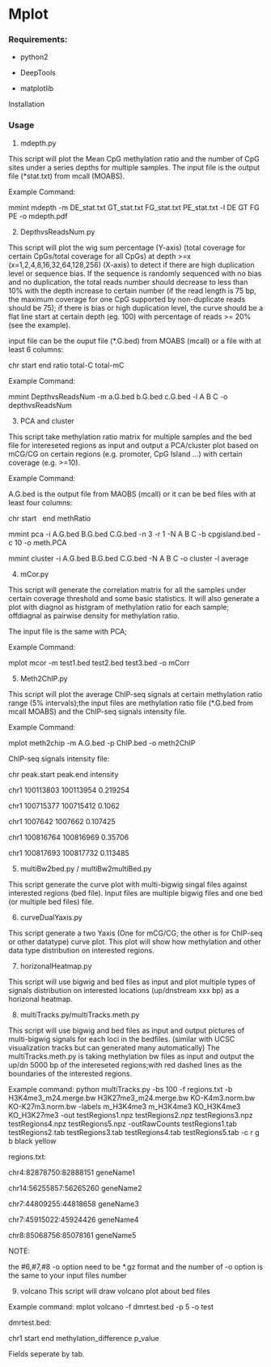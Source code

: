 # Mplot

<h3>Requirements:</h3>

- python2

- DeepTools

- matplotlib



Installation

<h3>Usage</h3>

1. mdepth.py

This script will plot the Mean CpG methylation ratio and the number of CpG sites under a series depths for multiple samples. The input file is the output file (*stat.txt) from mcall (MOABS).

Example Command:

mmint mdepth -m DE_stat.txt GT_stat.txt FG_stat.txt PE_stat.txt -l DE GT FG PE -o mdepth.pdf



2. DepthvsReadsNum.py

This script will plot the wig sum percentage (Y-axis) (total coverage for certain CpGs/total coverage for all CpGs) at depth >=x (x=1,2,4,8,16,32,64,128,256) (X-axis) to detect if there are high duplication level or sequence bias. If the sequence is randomly sequenced with no bias and no duplication, the total reads number should decrease to less than 10% with the depth increase to certain number (if the read length is 75 bp, the maximum coverage for one CpG supported by non-duplicate reads should be 75); if there is bias or high duplication level, the curve should be a flat line start at certain depth (eg. 100) with percentage of reads >= 20% (see the example).  


input file can be the ouput file (*.G.bed) from MOABS (mcall) or a file with at least 6 columns:

chr start end ratio total-C total-mC

Example Command:

mmint DepthvsReadsNum -m a.G.bed b.G.bed c.G.bed -l A B C -o depthvsReadsNum


3. PCA and cluster

This script take methylation ratio matrix for multiple samples and the bed file for intereseted regions as input and output a PCA/cluster plot based on mCG/CG on certain regions (e.g. promoter, CpG Island ...) with certain coverage (e.g. >=10).

Example Command:

A.G.bed is the output file from MAOBS (mcall) or it can be bed files with at least four columns:

chr  start   end   methRatio

mmint pca -i A.G.bed B.G.bed C.G.bed -n 3 -r 1 -N A B C -b cpgisland.bed -c 10 -o meth.PCA

mmint cluster -i A.G.bed B.G.bed C.G.bed -N A B C -o cluster -l average


4. mCor.py

This script will generate the correlation matrix for all the samples under certain coverage threshold and some basic statistics. It will also generate a plot with diagnol as histgram of methylation ratio for each sample; offdiagnal as pairwise density for methylation ratio.

The input file is the same with PCA;

Example Command:

mplot  mcor -m test1.bed test2.bed test3.bed -o mCorr


5. Meth2ChIP.py

This script will plot the average ChIP-seq signals at certain methylation ratio range (5% intervals);the input files are methylation ratio file (*.G.bed from mcall MOABS) and the ChIP-seq signals intensity file.

Example Command:

mplot meth2chip -m A.G.bed -p ChIP.bed -o meth2ChIP

ChIP-seq signals intensity file:

chr peak.start  peak.end  intensity

chr1    100113803       100113954       0.219254

chr1    100715377       100715412       0.1062

chr1    1007642 1007662 0.107425

chr1    100816764       100816969       0.35706

chr1    100817693       100817732       0.113485


5. multiBw2bed.py / multiBw2multiBed.py

This script generate the curve plot with multi-bigwig singal files against interested regions (bed file). Input files are multiple bigwig files and one bed (or multiple bed files) file.

6. curveDualYaxis.py

This script generate a two Yaxis (One for mCG/CG; the other is for ChIP-seq or other datatype) curve plot. This plot will show how methylation and other data type distribution on interested regions.

7. horizonalHeatmap.py

This script will use bigwig and bed files as input and plot multiple types of signals distribution on interested locations (up/dnstream xxx bp) as a horizonal heatmap.


8. multiTracks.py/multiTracks.meth.py

This script will use bigwig and bed files as input and output pictures of multi-bigwig signals for each loci in the bedfiles. (similar with UCSC visualization tracks but can generated many automatically) 
The multiTracks.meth.py is taking methylation bw files as input and output the up/dn 5000 bp of the intereseted regions;with 
red dashed lines as the boundaries of the interested regions.

Example command:
python  multiTracks.py -bs 100 -f regions.txt -b H3K4me3_m24.merge.bw H3K27me3_m24.merge.bw KO-K4m3.norm.bw KO-K27m3.norm.bw  -labels m_H3K4me3 m_H3K4me3 KO_H3K4me3 KO_H3K27me3 -out testRegions1.npz testRegions2.npz testRegions3.npz testRegions4.npz testRegions5.npz -outRawCounts testRegions1.tab testRegions2.tab testRegions3.tab testRegions4.tab testRegions5.tab -c r g b black yellow

regions.txt:

chr4:82878750:82888151	geneName1

chr14:56255857:56265260	geneName2

chr7:44809255:44818658	geneName3

chr7:45915022:45924426	geneName4

chr8:85068756:85078161	geneName5


NOTE:

the #6,#7,#8 -o option need to be *.gz format and the number of -o option is the same to your input files number

9. volcano
This script will draw volcano plot about bed files

Example command:
mplot volcano -f dmrtest.bed -p 5 -o test

dmrtest.bed:

chr1    start   end methylation_difference  p_value

Fields seperate by tab.
